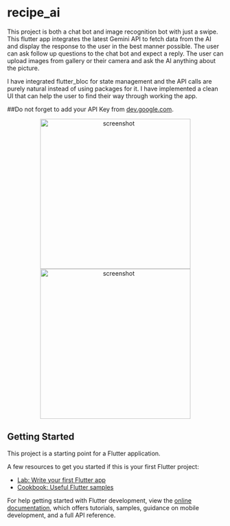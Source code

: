 # recipe_ai

This project is both a chat bot and image recognition bot with just a swipe.
This flutter app integrates the latest Gemini API to fetch data from the AI and display the response to the user in the best manner possible.
The user can ask follow up questions to the chat bot and expect a reply.
The user can upload images from gallery or their camera and ask the AI anything about the picture.

I have integrated flutter_bloc for state management and the API calls are purely natural instead of using packages for it.
I have implemented a clean UI that can help the user to find their way through working the app.

##Do not forget to add your API Key from [dev.google.com](https://aistudio.google.com/app/apikey).

<p align="center">
<img src="https://github.com/MuhaAllAmeen/Flutter_AI_Chatbot/assets/77323997/be7c0362-4828-4bfe-a356-097be829d276" width="350" title="screenshot">
<img src="https://github.com/MuhaAllAmeen/Flutter_AI_Chatbot/assets/77323997/35c56cdf-2533-4bc0-bf34-fba2434f78ac" width="350" title="screenshot">
</p>

## Getting Started

This project is a starting point for a Flutter application.

A few resources to get you started if this is your first Flutter project:

- [Lab: Write your first Flutter app](https://docs.flutter.dev/get-started/codelab)
- [Cookbook: Useful Flutter samples](https://docs.flutter.dev/cookbook)

For help getting started with Flutter development, view the
[online documentation](https://docs.flutter.dev/), which offers tutorials,
samples, guidance on mobile development, and a full API reference.
